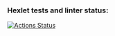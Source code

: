 ### Hexlet tests and linter status:
[![Actions Status](https://github.com/sovuix/frontend-project-44/actions/workflows/hexlet-check.yml/badge.svg)](https://github.com/sovuix/frontend-project-44/actions)